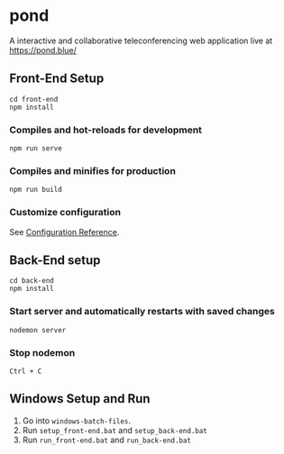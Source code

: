 # pond
A interactive and collaborative teleconferencing web application live at https://pond.blue/

## Front-End Setup
```
cd front-end
npm install
```

### Compiles and hot-reloads for development
```
npm run serve
```

### Compiles and minifies for production
```
npm run build
```

### Customize configuration
See [Configuration Reference](https://cli.vuejs.org/config/).


## Back-End setup
```
cd back-end
npm install
```

### Start server and automatically restarts with saved changes
```
nodemon server
```

### Stop nodemon
```
Ctrl + C
```


## Windows Setup and Run
1. Go into `windows-batch-files`.
2. Run `setup_front-end.bat` and `setup_back-end.bat`
3. Run `run_front-end.bat` and `run_back-end.bat`



